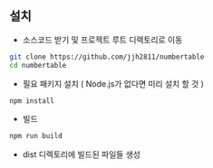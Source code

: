 ## 설치
- 소스코드 받기 및 프로젝트 루트 디렉토리로 이동
```sh
git clone https://github.com/jjh2811/numbertable
cd numbertable
```

- 필요 패키지 설치 ( Node.js가 없다면 미리 설치 할 것 )
```sh
npm install
```

- 빌드 
```sh
npm run build
```
- dist 디렉토리에 빌드된 파일들 생성
